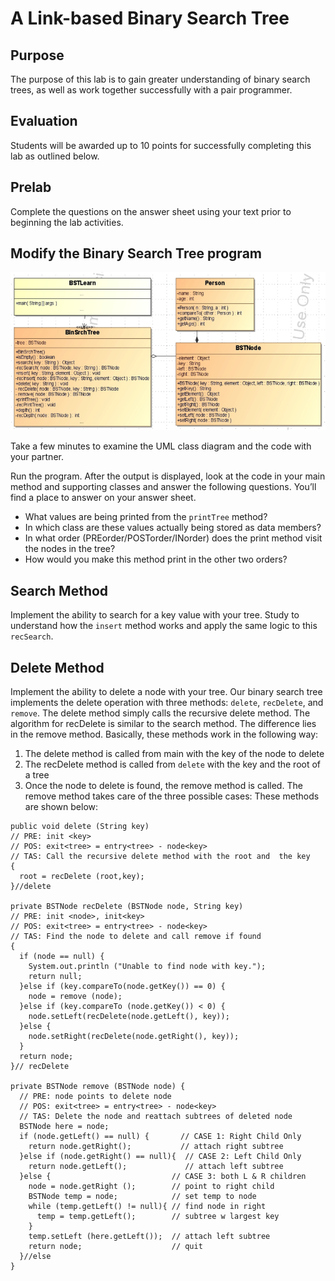 # A Link-based Binary Search Tree

## Purpose
The purpose of this lab is to gain greater understanding of binary search trees,
as well as work together successfully with a pair programmer.
## Evaluation
Students will be awarded up to 10 points for successfully completing this lab as
outlined below.

## Prelab
Complete the questions on the answer sheet using your text prior to beginning
the lab activities.

## Modify the Binary Search Tree program
![UML Diagram](images/uml.png)

Take a few minutes to examine the UML class diagram and the code with your
partner.

Run the program. After the output is displayed, look at the code in your main
method and supporting classes and answer the following questions. You’ll find a
place to answer on your answer sheet.

* What values are being printed from the ```printTree``` method?
* In which class are these values actually being stored as data members?
* In what order (PREorder/POSTorder/INorder) does the print method visit the nodes in the tree?
* How would you make this method print in the other two orders?

## Search Method
Implement the ability to search for a key value with your tree. Study to
understand how the ```insert``` method works and apply the same logic to this
```recSearch```.

## Delete Method
Implement the ability to delete a node with your tree. Our binary search tree
implements the delete operation with three methods: ```delete```,
```recDelete```, and ```remove```. The delete method simply calls the recursive
delete method. The algorithm for recDelete is similar to the search method.
The difference lies in the remove method. Basically, these methods work in the
following way:
1. The delete method is called from main with the key of the node to delete
1. The recDelete method is called from ```delete``` with the key and the root of
   a tree
1. Once the node to delete is found, the remove method is called. The remove
   method takes care of the three possible cases:
These methods are shown below:
```
public void delete (String key)
// PRE: init <key>
// POS: exit<tree> = entry<tree> - node<key>
// TAS: Call the recursive delete method with the root and  the key
{
  root = recDelete (root,key);
}//delete

private BSTNode recDelete (BSTNode node, String key)
// PRE: init <node>, init<key>
// POS: exit<tree> = entry<tree> - node<key>
// TAS: Find the node to delete and call remove if found
{
  if (node == null) {
    System.out.println ("Unable to find node with key.");
    return null;
  }else if (key.compareTo(node.getKey()) == 0) {
    node = remove (node);
  }else if (key.compareTo (node.getKey()) < 0) {
    node.setLeft(recDelete(node.getLeft(), key));
  }else {
    node.setRight(recDelete(node.getRight(), key));
  }
  return node;
}// recDelete

private BSTNode remove (BSTNode node) {
  // PRE: node points to delete node
  // POS: exit<tree> = entry<tree> - node<key>
  // TAS: Delete the node and reattach subtrees of deleted node
  BSTNode here = node;
  if (node.getLeft() == null) {       // CASE 1: Right Child Only
    return node.getRight();           // attach right subtree
  }else if (node.getRight() == null){  // CASE 2: Left Child Only
    return node.getLeft();             // attach left subtree
  }else {                           // CASE 3: both L & R children
    node = node.getRight ();        // point to right child
    BSTNode temp = node;            // set temp to node
    while (temp.getLeft() != null){ // find node in right
      temp = temp.getLeft();        // subtree w largest key
    }
    temp.setLeft (here.getLeft());  // attach left subtree
    return node;                    // quit
  }//else
}
```
